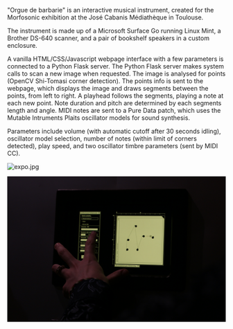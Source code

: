 "Orgue de barbarie" is an interactive musical instrument, created for the Morfosonic exhibition at the José Cabanis Médiathèque in Toulouse.

The instrument is made up of a Microsoft Surface Go running Linux Mint, a Brother DS-640 scanner, and a pair of bookshelf speakers in a custom enclosure.

A vanilla HTML/CSS/Javascript webpage interface with a few parameters is connected to a Python Flask server. The Python Flask server makes system calls to scan a new image when requested. The image is analysed for points (OpenCV Shi-Tomasi corner detection). The points info is sent to the webpage, which displays the image and draws segments between the points, from left to right. A playhead follows the segments, playing a note at each new point. Note duration and pitch are determined by each segments length and angle. MIDI notes are sent to a Pure Data patch, which uses the Mutable Intruments Plaits oscillator models for sound synthesis.

Parameters include volume (with automatic cutoff after 30 seconds idling), oscillator model selection, number of notes (within limit of corners detected), play speed, and two oscillator timbre parameters (sent by MIDI CC).



![expo.jpg](images/IMG_6820.JPG)



![interface.jpg](images/IMG_6848.JPG)
